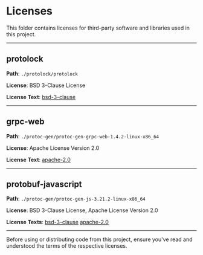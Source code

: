 # Licenses

This folder contains licenses for third-party software and libraries used in this project.

---

## protolock

**Path**: `./protolock/protolock`

**License**: BSD 3-Clause License

**License Text**: [bsd-3-clause](bsd-3-clause)

---

## grpc-web

**Path**: `./protoc-gen/protoc-gen-grpc-web-1.4.2-linux-x86_64`

**License**: Apache License Version 2.0

**License Text**: [apache-2.0](apache-2.0)

---
## protobuf-javascript

**Path**: `./protoc-gen/protoc-gen-js-3.21.2-linux-x86_64`

**License**: BSD 3-Clause License, Apache License Version 2.0

**License Texts**: [bsd-3-clause](bsd-3-clause) [apache-2.0](apache-2.0)

---

Before using or distributing code from this project, ensure you've read and understood the terms of the respective licenses.
